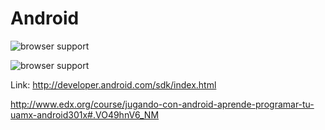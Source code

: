 # Android

  ![browser support](http://appbalo.com/wp-content/uploads/2014/08/Android-Central---The-App-.png)

  ![browser support](http://www.android.com/new/images/logos-2x/android-wordmark-8EC047.png)




Link:
http://developer.android.com/sdk/index.html


http://www.edx.org/course/jugando-con-android-aprende-programar-tu-uamx-android301x#.VO49hnV6_NM
